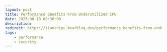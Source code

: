 ```yaml
---
layout: post
title: Performance Benefits From Underutilized CPU
date: 2023-08-18 00:30:00
description: 
redirect: https://tianchiyu.bearblog.dev/performance-benefits-from-underutilized-cpu/
tags:
    - performance
    - security
---
```

